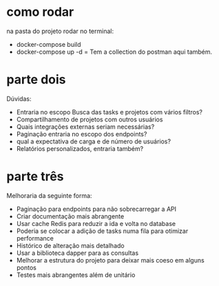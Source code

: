 # como rodar
na pasta do projeto
rodar no terminal:
- docker-compose build
- docker-compose up -d
= Tem a collection do postman aqui também.
# parte dois
Dúvidas:
- Entraria no escopo Busca das tasks e projetos com vários filtros?
- Compartilhamento de projetos com outros usuários
- Quais integrações externas seriam necessárias?
- Paginação entraria no escopo dos endpoints?
- qual a expectativa de carga e de número de usuários?
- Relatórios personalizados, entraria também?
# parte três

Melhoraria da seguinte forma:
- Paginação para endpoints para não sobrecarregar a API
- Criar documentação mais abrangente
- Usar cache Redis para reduzir a ida e volta no database
- Poderia se colocar a adição de tasks numa fila para otimizar performance
- Histórico de alteração mais detalhado
- Usar a biblioteca dapper para as consultas
- Melhorar a estrutura do projeto para deixar mais coeso em alguns pontos
- Testes mais abrangentes além de unitário
